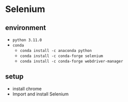 # Selenium

## environment

- `python 3.11.0`
- `conda`
  - `conda install -c anaconda python`
  - `conda install -c conda-forge selenium`
  - `conda install -c conda-forge webdriver-manager`
## setup

- install chrome
- Import and install Selenium
